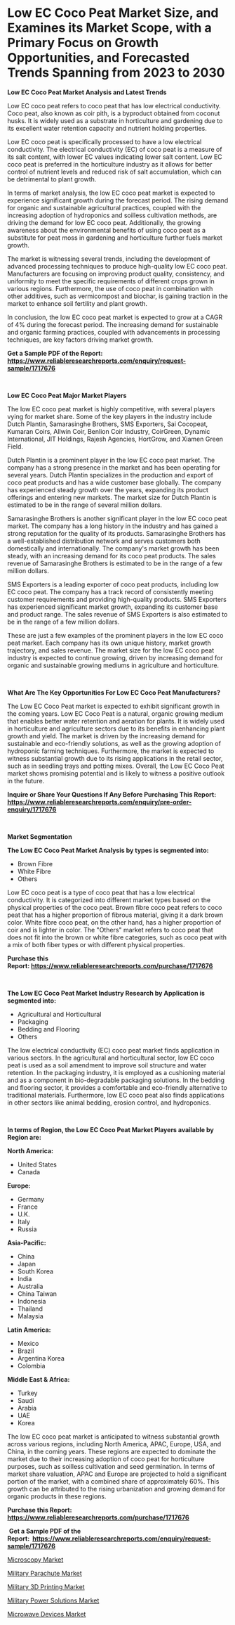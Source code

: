 <p><h1>Low EC Coco Peat Market Size, and Examines its Market Scope, with a Primary Focus on Growth Opportunities, and Forecasted Trends Spanning from 2023 to 2030</h1></p><p><strong>Low EC Coco Peat Market Analysis and Latest Trends</strong></p>
<p><p>Low EC coco peat refers to coco peat that has low electrical conductivity. Coco peat, also known as coir pith, is a byproduct obtained from coconut husks. It is widely used as a substrate in horticulture and gardening due to its excellent water retention capacity and nutrient holding properties.</p><p>Low EC coco peat is specifically processed to have a low electrical conductivity. The electrical conductivity (EC) of coco peat is a measure of its salt content, with lower EC values indicating lower salt content. Low EC coco peat is preferred in the horticulture industry as it allows for better control of nutrient levels and reduced risk of salt accumulation, which can be detrimental to plant growth.</p><p>In terms of market analysis, the low EC coco peat market is expected to experience significant growth during the forecast period. The rising demand for organic and sustainable agricultural practices, coupled with the increasing adoption of hydroponics and soilless cultivation methods, are driving the demand for low EC coco peat. Additionally, the growing awareness about the environmental benefits of using coco peat as a substitute for peat moss in gardening and horticulture further fuels market growth.</p><p>The market is witnessing several trends, including the development of advanced processing techniques to produce high-quality low EC coco peat. Manufacturers are focusing on improving product quality, consistency, and uniformity to meet the specific requirements of different crops grown in various regions. Furthermore, the use of coco peat in combination with other additives, such as vermicompost and biochar, is gaining traction in the market to enhance soil fertility and plant growth.</p><p>In conclusion, the low EC coco peat market is expected to grow at a CAGR of 4% during the forecast period. The increasing demand for sustainable and organic farming practices, coupled with advancements in processing techniques, are key factors driving market growth.</p></p>
<p><strong>Get a Sample PDF of the Report:&nbsp; <a href="https://www.reliableresearchreports.com/enquiry/request-sample/1717676">https://www.reliableresearchreports.com/enquiry/request-sample/1717676</a></strong></p>
<p>&nbsp;</p>
<p><strong>Low EC Coco Peat Major Market Players</strong></p>
<p><p>The low EC coco peat market is highly competitive, with several players vying for market share. Some of the key players in the industry include Dutch Plantin, Samarasinghe Brothers, SMS Exporters, Sai Cocopeat, Kumaran Coirs, Allwin Coir, Benlion Coir Industry, CoirGreen, Dynamic International, JIT Holdings, Rajesh Agencies, HortGrow, and Xiamen Green Field.</p><p>Dutch Plantin is a prominent player in the low EC coco peat market. The company has a strong presence in the market and has been operating for several years. Dutch Plantin specializes in the production and export of coco peat products and has a wide customer base globally. The company has experienced steady growth over the years, expanding its product offerings and entering new markets. The market size for Dutch Plantin is estimated to be in the range of several million dollars.</p><p>Samarasinghe Brothers is another significant player in the low EC coco peat market. The company has a long history in the industry and has gained a strong reputation for the quality of its products. Samarasinghe Brothers has a well-established distribution network and serves customers both domestically and internationally. The company's market growth has been steady, with an increasing demand for its coco peat products. The sales revenue of Samarasinghe Brothers is estimated to be in the range of a few million dollars.</p><p>SMS Exporters is a leading exporter of coco peat products, including low EC coco peat. The company has a track record of consistently meeting customer requirements and providing high-quality products. SMS Exporters has experienced significant market growth, expanding its customer base and product range. The sales revenue of SMS Exporters is also estimated to be in the range of a few million dollars.</p><p>These are just a few examples of the prominent players in the low EC coco peat market. Each company has its own unique history, market growth trajectory, and sales revenue. The market size for the low EC coco peat industry is expected to continue growing, driven by increasing demand for organic and sustainable growing mediums in agriculture and horticulture.</p></p>
<p>&nbsp;</p>
<p><strong>What Are The Key Opportunities For Low EC Coco Peat Manufacturers?</strong></p>
<p><p>The Low EC Coco Peat market is expected to exhibit significant growth in the coming years. Low EC Coco Peat is a natural, organic growing medium that enables better water retention and aeration for plants. It is widely used in horticulture and agriculture sectors due to its benefits in enhancing plant growth and yield. The market is driven by the increasing demand for sustainable and eco-friendly solutions, as well as the growing adoption of hydroponic farming techniques. Furthermore, the market is expected to witness substantial growth due to its rising applications in the retail sector, such as in seedling trays and potting mixes. Overall, the Low EC Coco Peat market shows promising potential and is likely to witness a positive outlook in the future.</p></p>
<p><strong>Inquire or Share Your Questions If Any Before Purchasing This Report: <a href="https://www.reliableresearchreports.com/enquiry/pre-order-enquiry/1717676">https://www.reliableresearchreports.com/enquiry/pre-order-enquiry/1717676</a></strong></p>
<p>&nbsp;</p>
<p><strong>Market Segmentation</strong></p>
<p><strong>The Low EC Coco Peat Market Analysis by types is segmented into:</strong></p>
<p><ul><li>Brown Fibre</li><li>White Fibre</li><li>Others</li></ul></p>
<p><p>Low EC coco peat is a type of coco peat that has a low electrical conductivity. It is categorized into different market types based on the physical properties of the coco peat. Brown fibre coco peat refers to coco peat that has a higher proportion of fibrous material, giving it a dark brown color. White fibre coco peat, on the other hand, has a higher proportion of coir and is lighter in color. The "Others" market refers to coco peat that does not fit into the brown or white fibre categories, such as coco peat with a mix of both fiber types or with different physical properties.</p></p>
<p><strong>Purchase this Report:&nbsp;<a href="https://www.reliableresearchreports.com/purchase/1717676">https://www.reliableresearchreports.com/purchase/1717676</a></strong></p>
<p>&nbsp;</p>
<p><strong>The Low EC Coco Peat Market Industry Research by Application is segmented into:</strong></p>
<p><ul><li>Agricultural and Horticultural</li><li>Packaging</li><li>Bedding and Flooring</li><li>Others</li></ul></p>
<p><p>The low electrical conductivity (EC) coco peat market finds application in various sectors. In the agricultural and horticultural sector, low EC coco peat is used as a soil amendment to improve soil structure and water retention. In the packaging industry, it is employed as a cushioning material and as a component in bio-degradable packaging solutions. In the bedding and flooring sector, it provides a comfortable and eco-friendly alternative to traditional materials. Furthermore, low EC coco peat also finds applications in other sectors like animal bedding, erosion control, and hydroponics.</p></p>
<p>&nbsp;</p>
<p><strong>In terms of Region, the Low EC Coco Peat Market Players available by Region are:</strong></p>
<p>
    <p> <strong> North America: </strong>
        <ul>
            <li>United States</li>
            <li>Canada</li>
        </ul>
        </p> 
    <p> <strong> Europe: </strong>
        <ul>
            <li>Germany</li>
            <li>France</li>
            <li>U.K.</li>
            <li>Italy</li>
            <li>Russia</li>
        </ul>
        </p> 
    <p> <strong> Asia-Pacific: </strong>
        <ul>
            <li>China</li>
            <li>Japan</li>
            <li>South Korea</li>
            <li>India</li>
            <li>Australia</li>
            <li>China Taiwan</li>
            <li>Indonesia</li>
            <li>Thailand</li>
            <li>Malaysia</li>
        </ul>
        </p> 
    <p> <strong> Latin America: </strong>
        <ul>
            <li>Mexico</li>
            <li>Brazil</li>
            <li>Argentina Korea</li>
            <li>Colombia</li>
        </ul>
        </p> 
    <p> <strong> Middle East & Africa: </strong>
        <ul>
            <li>Turkey</li>
            <li>Saudi</li>
            <li>Arabia</li>
            <li>UAE</li>
            <li>Korea</li>
        </ul>
    </p>
    </p>
<p><p>The low EC coco peat market is anticipated to witness substantial growth across various regions, including North America, APAC, Europe, USA, and China, in the coming years. These regions are expected to dominate the market due to their increasing adoption of coco peat for horticulture purposes, such as soilless cultivation and seed germination. In terms of market share valuation, APAC and Europe are projected to hold a significant portion of the market, with a combined share of approximately 60%. This growth can be attributed to the rising urbanization and growing demand for organic products in these regions.</p></p>
<p><strong>Purchase this Report: <a href="https://www.reliableresearchreports.com/purchase/1717676">https://www.reliableresearchreports.com/purchase/1717676</a></strong></p>
<p>&nbsp;<strong>Get a Sample PDF of the Report:&nbsp;&nbsp;<a href="https://www.reliableresearchreports.com/enquiry/request-sample/1717676">https://www.reliableresearchreports.com/enquiry/request-sample/1717676</a></strong></p>
<p><strong></strong></p>
<p><p><a href="https://medium.com/@marcellakin2023/microscopy-market-trends-forecast-and-competitive-analysis-to-2030-2785a2501e64">Microscopy Market</a></p><p><a href="https://medium.com/@alanwatkins6h/military-parachute-market-trends-and-market-analysis-forecasted-for-period-2023-2030-bc19563c13a8">Military Parachute Market</a></p><p><a href="https://medium.com/@waltercruz6g/military-3d-printing-market-outlook-industry-overview-and-forecast-2023-to-2030-8553175e2dd3">Military 3D Printing Market</a></p><p><a href="https://medium.com/@reportprime05/military-power-solutions-nbsp-market-focuses-on-market-share-size-and-projected-forecast-till-2030-c7c4aa1999bc">Military Power Solutions Market</a></p><p><a href="https://medium.com/@raymondgray765/microwave-devices-market-share-evolution-and-market-growth-trends-2023-2030-05cea2b380bf">Microwave Devices Market</a></p></p>